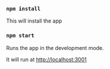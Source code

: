 ### `npm install`

This will install the app<br />

### `npm start`

Runs the app in the development mode.<br />

It will run at [http://localhost:3001](http://localhost:3001)
<br />
